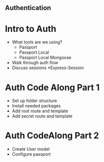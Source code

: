 ## Authentication

# Intro to Auth
* What tools are we using?
    * Passport
    * Passport Local
    * Passport Local Mongoose
* Walk through auth flow
* Discuss sessions
    *Express-Session

# Auth Code Along Part 1
* Set up folder structure
* Install needed packages
* Add root route and template
* Add secret route and template

# Auth CodeAlong Part 2
* Create User model
* Configure passport